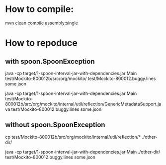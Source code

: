 # How to compile:

mvn clean compile assembly:single

# How to repoduce

## with spoon.SpoonException 

java -cp target/1-spoon-interval-jar-with-dependencies.jar Main test/Mockito-800012b/src/org/mockito/ test/Mockito-800012.buggy.lines some.json

java -cp target/1-spoon-interval-jar-with-dependencies.jar Main test/Mockito-800012b/src/org/mockito/internal/util/reflection/GenericMetadataSupport.java test/Mockito-800012.buggy.lines some.json

## without spoon.SpoonException

cp test/Mockito-800012b/src/org/mockito/internal/util/reflection/* ./other-dir/

java -cp target/1-spoon-interval-jar-with-dependencies.jar Main ./other-dir/ test/Mockito-800012.buggy.lines some.json

